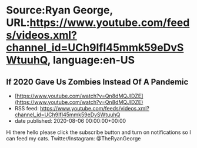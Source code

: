 # Source:Ryan George, URL:https://www.youtube.com/feeds/videos.xml?channel_id=UCh9IfI45mmk59eDvSWtuuhQ, language:en-US

## If 2020 Gave Us Zombies Instead Of A Pandemic
 - [https://www.youtube.com/watch?v=Qn8dMQJlDZE](https://www.youtube.com/watch?v=Qn8dMQJlDZE)
 - RSS feed: https://www.youtube.com/feeds/videos.xml?channel_id=UCh9IfI45mmk59eDvSWtuuhQ
 - date published: 2020-08-06 00:00:00+00:00

Hi there hello please click the subscribe button and turn on notifications so I can feed my cats.
Twitter/Instagram: @TheRyanGeorge

